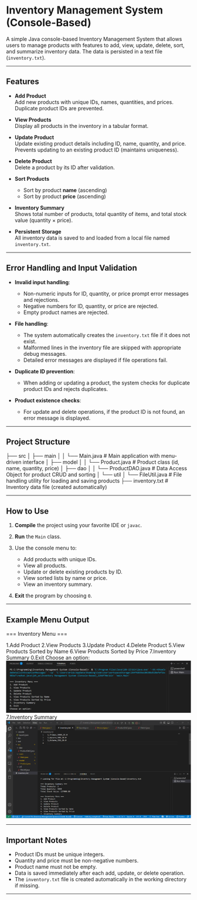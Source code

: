 # Inventory Management System (Console-Based)

A simple Java console-based Inventory Management System that allows users to manage products with features to add, view, update, delete, sort, and summarize inventory data. The data is persisted in a text file (`inventory.txt`).

---

## Features

- **Add Product**  
  Add new products with unique IDs, names, quantities, and prices.  
  Duplicate product IDs are prevented.

- **View Products**  
  Display all products in the inventory in a tabular format.

- **Update Product**  
  Update existing product details including ID, name, quantity, and price.  
  Prevents updating to an existing product ID (maintains uniqueness).

- **Delete Product**  
  Delete a product by its ID after validation.

- **Sort Products**  
  - Sort by product **name** (ascending)  
  - Sort by product **price** (ascending)

- **Inventory Summary**  
  Shows total number of products, total quantity of items, and total stock value (quantity × price).

- **Persistent Storage**  
  All inventory data is saved to and loaded from a local file named `inventory.txt`.

---

## Error Handling and Input Validation

- **Invalid input handling**:  
  - Non-numeric inputs for ID, quantity, or price prompt error messages and rejections.  
  - Negative numbers for ID, quantity, or price are rejected.  
  - Empty product names are rejected.

- **File handling**:  
  - The system automatically creates the `inventory.txt` file if it does not exist.  
  - Malformed lines in the inventory file are skipped with appropriate debug messages.  
  - Detailed error messages are displayed if file operations fail.

- **Duplicate ID prevention**:  
  - When adding or updating a product, the system checks for duplicate product IDs and rejects duplicates.

- **Product existence checks**:  
  - For update and delete operations, if the product ID is not found, an error message is displayed.

---

## Project Structure
├── src
│ ├── main
│ │ └── Main.java # Main application with menu-driven interface
│ ├── model
│ │ └── Product.java # Product class (id, name, quantity, price)
│ ├── dao
│ │ └── ProductDAO.java # Data Access Object for product CRUD and sorting
│ └── util
│ └── FileUtil.java # File handling utility for loading and saving products
├── inventory.txt # Inventory data file (created automatically)


---

## How to Use

1. **Compile** the project using your favorite IDE or `javac`.

2. **Run** the `Main` class.

3. Use the console menu to:

   - Add products with unique IDs.  
   - View all products.  
   - Update or delete existing products by ID.  
   - View sorted lists by name or price.  
   - View an inventory summary.

4. **Exit** the program by choosing `0`.

---

## Example Menu Output
=== Inventory Menu ===

1.Add Product
2.View Products
3.Update Product
4.Delete Product
5.View Products Sorted by Name
6.View Products Sorted by Price
7.Inventory Summary
0.Exit
Choose an option:
![Console](https://github.com/mridulx7/Inventory-Management-System-Console-Based-Review-2/blob/bb97247cc305014a8125e6f93846021f161eaa63/Console.png)
7.Inventory Summary
![Inventory Summary](https://github.com/mridulx7/Inventory-Management-System-Console-Based-Review-2/blob/bb97247cc305014a8125e6f93846021f161eaa63/Inventory%20Summary.png)

---

## Important Notes

- Product IDs must be unique integers.
- Quantity and price must be non-negative numbers.
- Product name must not be empty.
- Data is saved immediately after each add, update, or delete operation.
- The `inventory.txt` file is created automatically in the working directory if missing.

---
